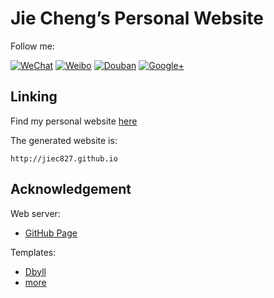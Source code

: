 Jie Cheng’s Personal Website
=====

Follow me:

[![WeChat](http://cdn-qn0.jianshu.io/assets/social_icons/48/wechat-f1f82c37a12b29019cdbc5da360ed37e.png)](http://www.jianshu.com/users/ac456d638b07/latest_articles)
[![Weibo](http://cdn-qn0.jianshu.io/assets/social_icons/48/weibo-f6be70bc26b8d8e1f9ecfc3fa205431c.png)](http://www.jianshu.com/users/ac456d638b07/latest_articles)
[![Douban](http://cdn-qn0.jianshu.io/assets/social_icons/48/douban-bd6bcbb8d32fc94c89ea03e616b4b02e.png)](http://www.jianshu.com/users/ac456d638b07/latest_articles)
[![Google+](http://cdn-qn0.jianshu.io/assets/social_icons/48/google_plus-e3bdc9ab155441cd4bb553f38e95ba46.png)](http://www.jianshu.com/users/ac456d638b07/latest_articles)

## Linking
Find my personal website [here](http://jiec827.github.io)

The generated website is:

    http://jiec827.github.io

## Acknowledgement
Web server:
* [GitHub Page](https://pages.github.com/)

Templates:
* [Dbyll](http://jekyllthemes.org/themes/dbyll/)
* [more](http://jekyllthemes.org/)


